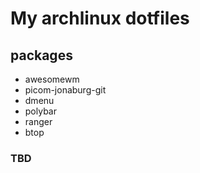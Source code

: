 # My archlinux dotfiles

## packages

- awesomewm
- picom-jonaburg-git
- dmenu
- polybar
- ranger
- btop

### TBD
